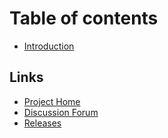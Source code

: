 # Table of contents

* [Introduction](README.md)

## Links

* [Project Home](https://github.com/RecallGraph/RecallGraph)
* [Discussion Forum](https://gitter.im/RecallGraph/community)
* [Releases](https://github.com/RecallGraph/RecallGraph/releases)

